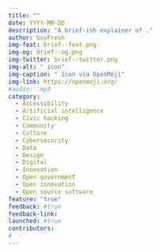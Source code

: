 ```yaml
---
title: ""
date: YYYY-MM-DD
description: "A brief-ish explainer of ."
author: GovFresh
img-feat: brief--feat.png
img-og: brief--og.png
img-twitter: brief--twitter.png
img-alt: " icon"
img-caption: " icon via OpenMoji"
img-link: https://openmoji.org/
#audio: .mp3
category:
  - Accessibility
  - Artificial intelligence
  - Civic hacking
  - Community
  - Culture
  - Cybersecurity
  - Data
  - Design
  - Digital
  - Innovation
  - Open government
  - Open innovation
  - Open source software
feature: "true"
feedback: #true
feedback-link: 
launched: #true
contributors:
#  - 
---
```


